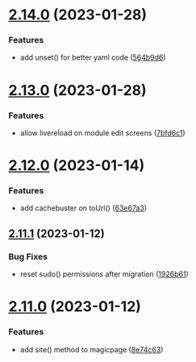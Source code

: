 # [2.14.0](https://github.com/baumrock/RockMigrations/compare/v2.13.0...v2.14.0) (2023-01-28)


### Features

* add unset() for better yaml code ([564b9d6](https://github.com/baumrock/RockMigrations/commit/564b9d67fdd2cf3e7c55dec065fe0717002d953a))



# [2.13.0](https://github.com/baumrock/RockMigrations/compare/v2.12.0...v2.13.0) (2023-01-28)


### Features

* allow livereload on module edit screens ([7bfd6c1](https://github.com/baumrock/RockMigrations/commit/7bfd6c1d12796b49d63080adba46c1793b6bb8ed))



# [2.12.0](https://github.com/baumrock/RockMigrations/compare/v2.11.1...v2.12.0) (2023-01-14)


### Features

* add cachebuster on toUrl() ([63e67a3](https://github.com/baumrock/RockMigrations/commit/63e67a3dcbe8e006d11f8321c4e2e88ab4a8c0b4))



## [2.11.1](https://github.com/baumrock/RockMigrations/compare/v2.11.0...v2.11.1) (2023-01-12)


### Bug Fixes

* reset sudo() permissions after migration ([1926b61](https://github.com/baumrock/RockMigrations/commit/1926b6115fed0a71ac19abb6a4d2a68bcdb2b0c0))



# [2.11.0](https://github.com/baumrock/RockMigrations/compare/v2.10.0...v2.11.0) (2023-01-12)


### Features

* add site() method to magicpage ([8e74c63](https://github.com/baumrock/RockMigrations/commit/8e74c638ccbc5f2606c15fd2271df27ca316e21e))



